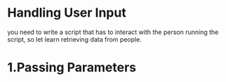 # Handling User Input
you need to write a script that has to interact with the person running the script,
so let learn retrieving data from people.

# 1.Passing Parameters
